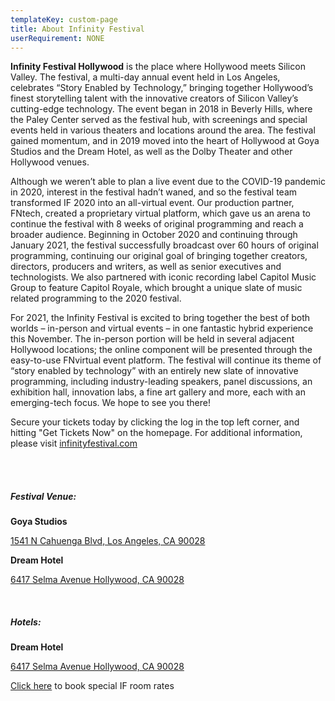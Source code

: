 ```yaml
---
templateKey: custom-page
title: About Infinity Festival
userRequirement: NONE
---
```

**Infinity Festival Hollywood** is the place where Hollywood meets Silicon Valley. The festival, a multi-day annual event held in Los Angeles, celebrates “Story Enabled by Technology,” bringing together Hollywood’s finest storytelling talent with the innovative creators of Silicon Valley’s cutting-edge technology. The event began in 2018 in Beverly Hills, where the Paley Center served as the festival hub, with screenings and special events held in various theaters and locations around the area. The festival gained momentum, and in 2019 moved into the heart of Hollywood at Goya Studios and the Dream Hotel, as well as the Dolby Theater and other Hollywood venues. 

Although we weren’t able to plan a live event due to the COVID-19 pandemic in 2020, interest in the festival hadn’t waned, and so the festival team transformed IF 2020 into an all-virtual event. Our production partner, FNtech, created a proprietary virtual platform, which gave us an arena to continue the festival with 8 weeks of original programming and reach a broader audience. Beginning in October 2020 and continuing through January 2021, the festival successfully broadcast over 60 hours of original programming, continuing our original goal of bringing together creators, directors, producers and writers, as well as senior executives and technologists. We also partnered with iconic recording label Capitol Music Group to feature Capitol Royale, which brought a unique slate of music related programming to the 2020 festival.

For 2021, the Infinity Festival is excited to bring together the best of both worlds – in-person and virtual events – in one fantastic hybrid experience this November. The in-person portion will be held in several adjacent Hollywood locations; the online component will be presented through the easy-to-use FNvirtual event platform. The festival will continue its theme of “story enabled by technology” with an entirely new slate of innovative programming, including industry-leading speakers, panel discussions, an exhibition hall, innovation labs, a fine art gallery and more, each with an emerging-tech focus. We hope to see you there!

Secure your tickets today by clicking the log in the top left corner, and hitting "Get Tickets Now" on the homepage. For additional information, please visit <a href="https://www.infinityfestival.com" target="_blank">infinityfestival.com</a>

</br>

</br>

##### Festival Venue: 

**Goya Studios**

<a href="https://www.google.se/maps/place/Goya+Studios+Sound+Stage/@34.0995434,-118.3323659,17z/data=!3m1!4b1!4m5!3m4!1s0x80c2bf3a3816ffc9:0x6b63c0db302472d7!8m2!3d34.099539!4d-118.3301825" target="_blank"> 1541 N Cahuenga Blvd, Los Angeles, CA 90028</a>

**Dream Hotel** 

<a href="https://www.google.se/maps/place/6417+Selma+Ave,+Los+Angeles,+CA+90028/@34.100152,-118.3323674,17z/data=!3m1!4b1!4m5!3m4!1s0x80c2bf3bb55a2eff:0x8997182163286899!8m2!3d34.100152!4d-118.3301787?shorturl=1" target="_blank">6417 Selma Avenue Hollywood, CA 90028</a>

</br>



##### Hotels:

**Dream Hotel** 

<a href="https://www.google.se/maps/place/6417+Selma+Ave,+Los+Angeles,+CA+90028/@34.100152,-118.3323674,17z/data=!3m1!4b1!4m5!3m4!1s0x80c2bf3bb55a2eff:0x8997182163286899!8m2!3d34.100152!4d-118.3301787?shorturl=1" target="_blank">6417 Selma Avenue Hollywood, CA 90028</a>

<a href="https://be.synxis.com/?adult=1&arrive=2021-11-03&chain=16978&child=0&currency=USD&depart=2021-11-04&hotel=66060&level=hotel&locale=en-US&promo=INFINITYFEST21&rooms=1" target="_blank">Click here</a> to book special IF room rates
